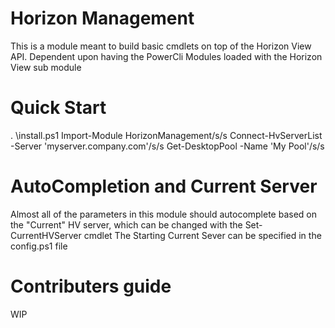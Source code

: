 # Horizon Management 
This is a module meant to build basic cmdlets on top of the Horizon View API. Dependent upon having the PowerCli Modules loaded with the Horizon View sub module

# Quick Start
. <ModuleFolder>\install.ps1
Import-Module HorizonManagement/s/s
Connect-HvServerList -Server 'myserver.company.com'/s/s
Get-DesktopPool -Name 'My Pool'/s/s

# AutoCompletion and Current Server
Almost all of the parameters in this module should autocomplete based on the "Current" HV server, which can be changed with the Set-CurrentHVServer cmdlet
The Starting Current Sever can be specified in the config.ps1 file

# Contributers guide
WIP
